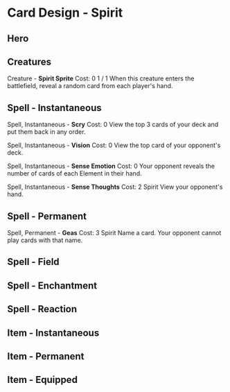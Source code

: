 # Card Design - Spirit

## Hero

## Creatures

Creature - **Spirit Sprite**
	Cost: 0
	1 / 1
	When this creature enters the battlefield, reveal a random card from each player's hand.

## Spell - Instantaneous

Spell, Instantaneous - **Scry**
	Cost: 0
	View the top 3 cards of your deck and put them back in any order.

Spell, Instantaneous - **Vision**
	Cost: 0
	View the top card of your opponent's deck.

Spell, Instantaneous - **Sense Emotion**
	Cost: 0
	Your opponent reveals the number of cards of each Element in their hand.

Spell, Instantaneous - **Sense Thoughts**
	Cost: 2 Spirit
	View your opponent's hand.	

## Spell - Permanent

Spell, Permanent - **Geas**
	Cost: 3 Spirit
	Name a card. Your opponent cannot play cards with that name.

## Spell - Field

## Spell - Enchantment

## Spell - Reaction

## Item - Instantaneous

## Item - Permanent

## Item - Equipped